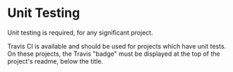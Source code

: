 # Unit Testing

Unit testing is required, for any significant project.

Travis CI is available and should be used for projects which have unit tests. On these projects, the Travis "badge" must be displayed at the top of the project's readme, below the title.